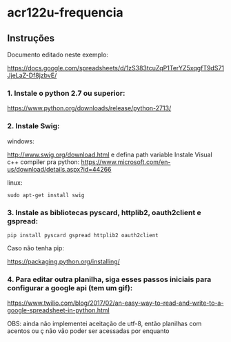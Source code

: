 # acr122u-frequencia
## Instruções ##

Documento editado neste exemplo:

https://docs.google.com/spreadsheets/d/1zS383tcuZqP1TerYZ5xqgfT9dS71JjeLaZ-Df8jzbvE/

### 1. Instale o python 2.7 ou superior:

https://www.python.org/downloads/release/python-2713/

### 2. Instale Swig:

windows: 

http://www.swig.org/download.html e defina path variable
Instale Visual c++ compiler pra python: 
https://www.microsoft.com/en-us/download/details.aspx?id=44266

linux:
```
sudo apt-get install swig
```

### 3. Instale as bibliotecas pyscard, httplib2, oauth2client e gspread:
  ```  
  pip install pyscard gspread httplib2 oauth2client
  ```
  Caso não tenha pip:
  
  https://packaging.python.org/installing/
  
### 4. Para editar outra planilha, siga esses passos iniciais para configurar a google api (tem um gif):
https://www.twilio.com/blog/2017/02/an-easy-way-to-read-and-write-to-a-google-spreadsheet-in-python.html

OBS: ainda não implementei aceitação de utf-8, então planilhas com acentos ou ç não vão poder ser acessadas por enquanto

